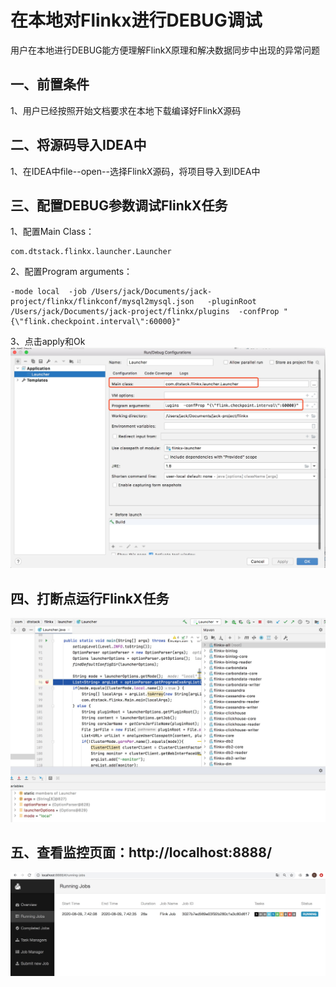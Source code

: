 # 在本地对Flinkx进行DEBUG调试

用户在本地进行DEBUG能方便理解FlinkX原理和解决数据同步中出现的异常问题

## 一、前置条件  
1、用户已经按照开始文档要求在本地下载编译好FlinkX源码

## 二、将源码导入IDEA中  
1、在IDEA中file--open--选择FlinkX源码，将项目导入到IDEA中  

## 三、配置DEBUG参数调试FlinkX任务  
1、配置Main Class：
```
com.dtstack.flinkx.launcher.Launcher  
```
2、配置Program arguments：  
```
-mode local  -job /Users/jack/Documents/jack-project/flinkx/flinkconf/mysql2mysql.json   -pluginRoot /Users/jack/Documents/jack-project/flinkx/plugins  -confProp "{\"flink.checkpoint.interval\":60000}"  
```

3、点击apply和Ok
![Alt text](../pic/flinkx/flinkx-debug/debug.jpg "")

## 四、打断点运行FlinkX任务  
![Alt text](../pic/flinkx/flinkx-debug/debug2.jpg "")

## 五、查看监控页面：http://localhost:8888/  
![Alt text](../pic/flinkx/flinkx-debug/watch.jpg "")











   
